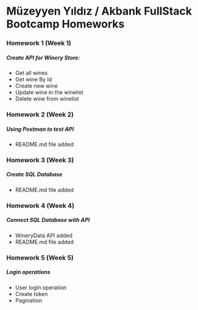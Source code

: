 # Müzeyyen Yıldız / Akbank FullStack Bootcamp Homeworks
### Homework 1 (Week 1)
##### Create API for Winery Store:
- Get all wines
- Get wine By Id
- Create new wine
- Update wine in the  winelist
- Delete wine from winelist

### Homework 2 (Week 2)
##### Using Postman to test API
- README.md file added 


### Homework 3 (Week 3)
##### Create SQL Database 
- README.md file added 

### Homework 4 (Week 4)
##### Connect SQL Database with API 
- WineryData API added
- README.md file added 

### Homework 5 (Week 5)
##### Login operations 
- User login operation
- Create token 
- Pagination








